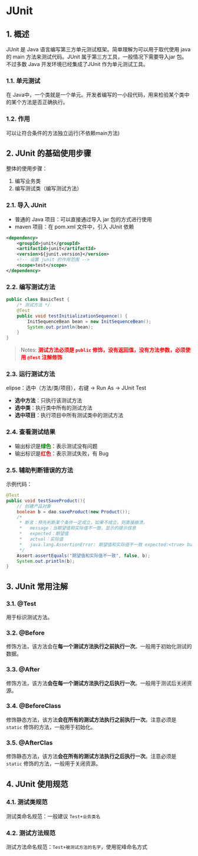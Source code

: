 # JUnit

## 1. 概述

JUnit 是 Java 语言编写第三方单元测试框架。简单理解为可以用于取代使用 java 的 main 方法来测试代码。JUnit 属于第三方工具，一般情况下需要导入jar 包。不过多数 Java 开发环境已经集成了JUnit 作为单元测试工具。

### 1.1. 单元测试

在 Java中，一个类就是一个单元。开发者编写的一小段代码，用来检验某个类中的某个方法是否正确执行。

### 1.2. 作用

可以让符合条件的方法独立运行(不依赖main方法)

## 2. JUnit 的基础使用步骤

整体的使用步骤：

1. 编写业务类
2. 编写测试类（编写测试方法）

### 2.1. 导入 JUnit

- 普通的 Java 项目：可以直接通过导入 jar 包的方式进行使用
- maven 项目：在 pom.xml 文件中，引入 JUnit 依赖

```xml
<dependency>
    <groupId>junit</groupId>
    <artifactId>junit</artifactId>
    <version>${junit.version}</version>
    <!-- 设置 junit 的作用范围 -->
    <scope>test</scope>
</dependency>
```

### 2.2. 编写测试方法

```java
public class BasicTest {
    /* 测试方法 */
    @Test
    public void testInitializationSequence() {
        InitSequenceBean bean = new InitSequenceBean();
        System.out.println(bean);
    }
}
```

> Notes: <font color=red>**测试方法必须是 `public` 修饰，没有返回值，没有方法参数，必须使用 `@Test` 注解修饰**</font>

### 2.3. 运行测试方法

elipse：选中（方法/类/项目），右键 -> Run As -> JUnit Test

- **选中方法**：只执行该测试方法
- **选中类**：执行类中所有的测试方法
- **选中项目**：执行项目中所有测试类中的测试方法

### 2.4. 查看测试结果

- 输出标识是<font color=green>**绿色**</font>：表示测试没有问题
- 输出标识是<font color=red>**红色**</font>：表示测试失败，有 Bug

### 2.5. 辅助判断错误的方法

示例代码：

```java
@Test
public void testSaveProduct(){
	// 创建产品对象
	boolean b = dao.saveProduct(new Product());
	/* 
	 * 断言：预先判断某个条件一定成立，如果不成立，则直接崩溃。
	 *   message：当期望值和实际值不一致，显示的提示信息
	 *   expected：期望值
	 *   actual：实际值
	 *   java.lang.AssertionError: 期望值和实际值不一致 expected:<true> but was:<false>
	 */
	Assert.assertEquals("期望值和实际值不一致", false, b);
	System.out.println(b);
}
```

## 3. JUnit 常用注解

### 3.1. @Test

用于标识测试方法。

### 3.2. @Before

修饰方法，该方法会在**每一个测试方法执行之前执行一次**。一般用于初始化测试的数据。

### 3.3. @After

修饰方法，该方法**会在每一个测试方法执行之后执行一次**。一般用于测试后关闭资源。

### 3.4. @BeforeClass

修饰静态方法，该方法**会在所有的测试方法执行之前执行一次**。注意必须是 `static` 修饰的方法，一般用于初始化。

### 3.5. @AfterClas

修饰静态方法，该方法**会在所有的测试方法执行之后执行一次**。注意必须是 `static` 修饰的方法，一般用于关闭资源。

## 4. JUnit 使用规范

### 4.1. 测试类规范

测试类命名规范：一般建议 `Test+业务类名`

### 4.2. 测试方法规范

测试方法命名规范：`Test+被测试方法的名字`，使用驼峰命名方式

